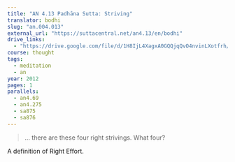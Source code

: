 ```yaml
---
title: "AN 4.13 Padhāna Sutta: Striving"
translator: bodhi
slug: "an.004.013"
external_url: "https://suttacentral.net/an4.13/en/bodhi"
drive_links:
  - "https://drive.google.com/file/d/1H8IjL4XagxA0GQQjqQvO4nvinLXotfrh/view?usp=drivesdk"
course: thought
tags:
  - meditation
  - an
year: 2012
pages: 1
parallels:
  - an4.69
  - an4.275
  - sa875
  - sa876
---
```


> … there are these four right strivings. What four?

A definition of Right Effort.

